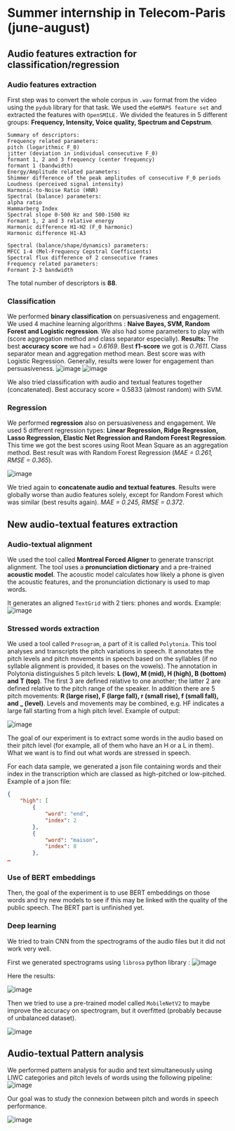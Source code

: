 # Summer internship in Telecom-Paris (june-august)

## Audio features extraction for classification/regression

### Audio features extraction

First step was to convert the whole corpus in `.wav` format from the video using the `pydub` library for that task.
We used the  `eGeMAPS feature set` and extracted the features with `OpenSMILE.` We divided the features in 5 different groups: **Frequency, Intensity, Voice quality, Spectrum and Cepstrum**. 
```
Summary of descriptors:
Frequency related parameters:
pitch (logarithmic F_0)
jitter (deviation in individual consecutive F_0)
formant 1, 2 and 3 frequency (center frequency)
formant 1 (bandwidth) 
Energy/Amplitude related parameters:
Shimmer difference of the peak amplitudes of consecutive F_0 periods
Loudness (perceived signal intensity)
Harmonic-to-Noise Ratio (HNR)
Spectral (balance) parameters:
alpha ratio
Hammarberg Index
Spectral slope 0-500 Hz and 500-1500 Hz
Formant 1, 2 and 3 relative energy
Harmonic difference H1-H2 (F_0 harmonic)
Harmonic difference H1-A3

Spectral (balance/shape/dynamics) parameters:
MFCC 1-4 (Mel-Frequency Cepstral Coefficients)
Spectral flux difference of 2 consecutive frames
Frequency related parameters:
Formant 2-3 bandwidth
```

The total number of descriptors is **88**.

### Classification

We performed **binary classification** on persuasiveness and engagement. We used 4 machine learning algorithms : **Naive Bayes, SVM, Random Forest and Logistic regression**. We also had some parameters to play with (score aggregation method and class separator especially). 
**Results:** The best **accuracy score** we had = *0.6169*. Best **f1-score** we got is *0.7611*. Class separator mean and aggregation method mean. Best score was with Logistic Regression. Generally, results were lower for engagement than persuasiveness. 
![image](https://github.com/user-attachments/assets/f32a5dd7-5cbf-49e8-ad2c-847580de71d8)
![image](https://github.com/user-attachments/assets/b650574c-dfc7-4bd4-bb38-44aaff93ec5c)

We also tried classification with audio and textual features together (concatenated). Best accuracy score = 0.5833 (almost random) with SVM.

### Regression

We performed **regression** also on persuasiveness and engagement. We used 5 different regression types: **Linear Regression, Ridge Regression, Lasso Regression, Elastic Net Regression and Random Forest Regression**. 
This time we got the best scores using Root Mean Square as an aggregation method. Best result was with Random Forest Regression (*MAE = 0.261, RMSE = 0.365*). 

![image](https://github.com/user-attachments/assets/59a8dfb9-5a8c-4049-ad74-f867122be4ff)

We tried again to **concatenate audio and textual features**. Results were globally worse than audio features solely, except for Random Forest which was similar (best results again). _MAE = 0.245, RMSE = 0.372_.

## New audio-textual features extraction

### Audio-textual alignment

We used the tool called **Montreal Forced Aligner** to generate transcript alignment. The tool uses a **pronunciation dictionary** and a pre-trained **acoustic model**. The acoustic model calculates how likely a phone is given the acoustic features, and the pronunciation dictionary is used to map words.

It generates an aligned `TextGrid` with 2 tiers: phones and words. 
Example:
![image](https://github.com/user-attachments/assets/5899e271-4bd0-4985-be3f-f82fbceeb927)

### Stressed words extraction

We used a tool called `Prosogram`, a part of it is called `Polytonia`. This tool analyses and transcripts the pitch variations in speech. It annotates the pitch levels and pitch movements in speech based on the syllables (if no syllable alignment is provided, it bases on the vowels). 
The annotation in Polytonia distinguishes 5 pitch levels: **L (low), M (mid), H (high), B (bottom) and T (top)**. The first 3 are defined relative to one another; the latter 2 are defined relative to the pitch range of the speaker. In addition there are 5 pitch movements: **R (large rise), F (large fall), r (small rise), f (small fall), and _ (level)**. Levels and movements may be combined, e.g. HF indicates a large fall starting from a high pitch level.
Example of output:

![image](https://github.com/user-attachments/assets/b2aba3c2-0814-4232-97c4-82dcd83fdc48)

The goal of our experiment is to extract some words in the audio based on their pitch level (for example, all of them who have an H or a L in them). What we want is to find out what words are stressed in speech. 

For each data sample, we generated a json file containing words and their index in the transcription which are classed as high-pitched or low-pitched. 
Example of a json file:
```json
{
	"high": [
    	{
        	"word": "end",
        	"index": 2
    	},
    	{
        	"word": "maison",
        	"index": 8
    	},
…
```
### Use of BERT embeddings
Then, the goal of the experiment is to use BERT embeddings on those words and try new models to see if this may be linked with the quality of the public speech. The BERT part is unfinished yet.

### Deep learning

We tried to train CNN from the spectrograms of the audio files but it did not work very well.

First we generated spectrograms using `librosa` python library :
![image](https://github.com/user-attachments/assets/f61c0147-0137-4252-8ab1-8a07a556db47)

Here the results:

![image](https://github.com/user-attachments/assets/863b2224-d8ce-4423-a701-6678172b3f32)

Then we tried to use a pre-trained model called `MobileNetV2` to maybe improve the accuracy on spectrogram, but it overfitted (probably because of unbalanced dataset).

![image](https://github.com/user-attachments/assets/9a5a318b-ed89-466a-b3a0-ee3df0d666a2)

## Audio-textual Pattern analysis

We performed pattern analysis for audio and text simultaneously using LIWC categories and pitch levels of words using the following pipeline:
![image](https://github.com/user-attachments/assets/5d8f65fc-633a-4398-9b53-da3340846c8f)

Our goal was to study the connexion between pitch and words in speech performance.


![image](https://github.com/user-attachments/assets/1c7fc145-7cdd-4cce-a9e6-3438f4a5bf2a)

